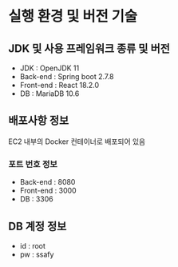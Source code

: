 # 실행 환경 및 버전 기술

## JDK 및 사용 프레임워크 종류 및 버전
- JDK : OpenJDK 11
- Back-end : Spring boot 2.7.8
- Front-end : React 18.2.0
- DB : MariaDB 10.6

## 배포사항 정보
EC2 내부의 Docker 컨테이너로 배포되어 있음
### 포트 번호 정보
- Back-end : 8080
- Front-end : 3000
- DB : 3306

## DB 계정 정보
- id : root
- pw : ssafy


